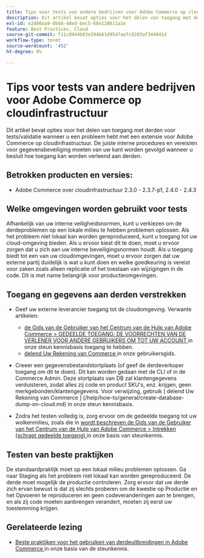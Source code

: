 ```yaml
---
title: Tips voor tests van andere bedrijven voor Adobe Commerce op cloudinfrastructuur
description: Dit artikel bevat opties voor het delen van toegang met derden voor tests/validatie wanneer u een probleem hebt met een extensie voor Adobe Commerce op cloudinfrastructuur.
exl-id: e2d80aa9-8b68-48ed-bec5-68e128611a1e
feature: Best Practices, Cloud
source-git-commit: f11c8944b83e294b61d9547aefc9203af344041d
workflow-type: tm+mt
source-wordcount: '452'
ht-degree: 0%

---
```


# Tips voor tests van andere bedrijven voor Adobe Commerce op cloudinfrastructuur

Dit artikel bevat opties voor het delen van toegang met derden voor tests/validatie wanneer u een probleem hebt met een extensie voor Adobe Commerce op cloudinfrastructuur.
De juiste interne procedures en vereisten voor gegevensbeveiliging moeten van uw kant worden gevolgd wanneer u besluit hoe toegang kan worden verleend aan derden.

## Betrokken producten en versies:

* Adobe Commerce over cloudinfrastructuur 2.3.0 - 2.3.7-p1, 2.4.0 - 2.4.3

## Welke omgevingen worden gebruikt voor tests

Afhankelijk van uw interne veiligheidsnormen, kunt u verkiezen om de derdeproblemen op een lokale milieu te hebben problemen oplossen. Als het probleem niet lokaal kan worden gereproduceerd, kunt u toegang tot uw cloud-omgeving bieden. Als u ervoor kiest dit te doen, moet u ervoor zorgen dat u zich aan uw interne beveiligingsnormen houdt. Als u toegang biedt tot een van uw cloudomgevingen, moet u ervoor zorgen dat uw externe partij duidelijk is wat u kunt doen en welke goedkeuring is vereist voor zaken zoals alleen replicatie of het toestaan van wijzigingen in de code. Dit is met name belangrijk voor productieomgevingen.

## Toegang en gegevens aan derden verstrekken

* Geef uw externe leverancier toegang tot de cloudomgeving. Verwante artikelen:

   * [ de Gids van de Gebruiker van het Centrum van de Hulp van Adobe Commerce > GEDEELDE TOEGANG: DE VOORRECHTEN VAN DE VERLENER VOOR ANDERE GEBRUIKERS OM TOT UW ACCOUNT ](/help/help-center-guide/help-center/magento-help-center-user-guide.md#shared-access) in onze steun kennisbasis toegang te hebben.
   * [ delend Uw Rekening van Commerce ](https://docs.magento.com/user-guide/magento/magento-account-share.html) in onze gebruikersgids.

* Creeer een gegevensbestandstortplaats (of geef de derdeverkoper toegang om dit te doen). Dit kan worden gedaan met de CLI of in de Commerce Admin. Deze stortplaats van DB zal klantengegevens verduisteren, zodat alles zij code en product SKU&#39;s, enz. krijgen, geen merkgebonden/klantengegevens. Voor verwijzing, gebruik [ delend Uw Rekening van Commerce ] (/help/how-to/general/create-database-dump-on-cloud.md) in onze steun kennisbasis.
* Zodra het testen volledig is, zorg ervoor om de gedeelde toegang tot uw wolkenmilieu, zoals die in [ wordt beschreven de Gids van de Gebruiker van het Centrum van de Hulp van Adobe Commerce > Intrekken (schrapt gedeelde toegang) ](/help/help-center-guide/help-center/magento-help-center-user-guide.md#revoke-shared-access) in onze basis van steunkennis.

## Testen van beste praktijken

De standaardpraktijk moet op een lokaal milieu problemen oplossen. Ga naar Staging als het probleem niet lokaal kan worden gereproduceerd. De derde moet mogelijk de productie controleren. Zorg ervoor dat uw derde zich ervan bewust is dat zij slechts proberen om de kwestie op Productie en het Opvoeren te reproduceren en geen codeveranderingen aan te brengen, en als zij code moeten aanbrengen verandert, moeten zij eerst uw toestemming krijgen.

## Gerelateerde lezing

* [ Beste praktijken voor het gebruiken van derdeuitbreidingen in Adobe Commerce ](https://support.magento.com/hc/en-us/articles/360042361152-Best-Practices-for-using-third-party-extensions-in-Magento) in onze basis van de steunkennis.
